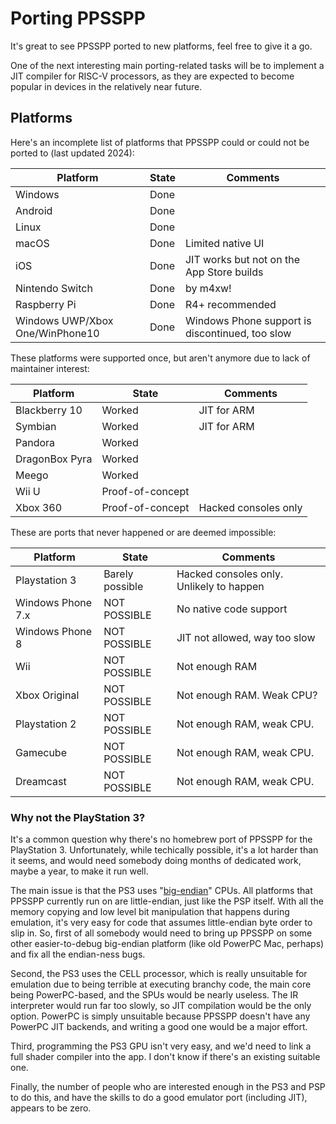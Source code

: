 # Porting PPSSPP

It's great to see PPSSPP ported to new platforms, feel free to give it a go.

One of the next interesting main porting-related tasks will be to implement a JIT compiler for RISC-V processors, as they are expected to become popular in devices in the relatively near future.

## Platforms

Here's an incomplete list of platforms that PPSSPP could or could not be ported to (last updated 2024):

| Platform  | State | Comments |
| --------- | ----- | -------- |
| Windows | Done | |
| Android | Done | |
| Linux | Done | |
| macOS | Done | Limited native UI |
| iOS | Done | JIT works but not on the App Store builds |
| Nintendo Switch | Done | by m4xw! |
| Raspberry Pi | Done | R4+ recommended |
| Windows UWP/Xbox One/WinPhone10 | Done | Windows Phone support is discontinued, too slow |

These platforms were supported once, but aren't anymore due to lack of maintainer interest:

| Platform  | State | Comments |
| --------- | ----- | -------- |
| Blackberry 10 | Worked | JIT for ARM |
| Symbian | Worked | JIT for ARM |
| Pandora | Worked | |
| DragonBox Pyra | Worked | |
| Meego | Worked | |
| Wii U | Proof-of-concept | |
| Xbox 360 | Proof-of-concept | Hacked consoles only |

These are ports that never happened or are deemed impossible:

| Platform  | State | Comments |
| --------- | ----- | -------- |
| Playstation 3 | Barely possible | Hacked consoles only. Unlikely to happen |
| Windows Phone 7.x | NOT POSSIBLE | No native code support |
| Windows Phone 8 | NOT POSSIBLE | JIT not allowed, way too slow |
| Wii | NOT POSSIBLE | Not enough RAM |
| Xbox Original | NOT POSSIBLE | Not enough RAM. Weak CPU? |
| Playstation 2 | NOT POSSIBLE | Not enough RAM, weak CPU. |
| Gamecube | NOT POSSIBLE | Not enough RAM, weak CPU. |
| Dreamcast | NOT POSSIBLE | Not enough RAM, weak CPU. |

### Why not the PlayStation 3?

It's a common question why there's no homebrew port of PPSSPP for the PlayStation 3. Unfortunately, while techically possible, it's a lot harder than it seems, and would need somebody doing months of dedicated work, maybe a year, to make it run well.

The main issue is that the PS3 uses "[big-endian](https://en.wikipedia.org/wiki/Endianness)" CPUs. All platforms that PPSSPP currently run on are little-endian, just like the PSP itself. With all the memory copying and low level bit manipulation that happens during emulation, it's very easy for code that assumes little-endian byte order to slip in. So, first of all somebody would need to bring up PPSSPP on some other easier-to-debug big-endian platform (like old PowerPC Mac, perhaps) and fix all the endian-ness bugs.

Second, the PS3 uses the CELL processor, which is really unsuitable for emulation due to being terrible at executing branchy code, the main core being PowerPC-based, and the SPUs would be nearly useless. The IR interpreter would run far too slowly, so JIT compilation would be the only option. PowerPC is simply unsuitable because PPSSPP doesn't have any PowerPC JIT backends, and writing a good one would be a major effort.

Third, programming the PS3 GPU isn't very easy, and we'd need to link a full shader compiler into the app. I don't know if there's an existing suitable one.

Finally, the number of people who are interested enough in the PS3 and PSP to do this, and have the skills to do a good emulator port (including JIT), appears to be zero.
